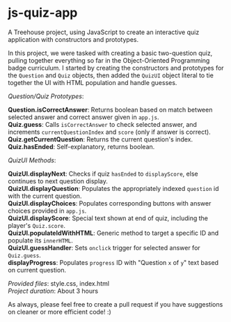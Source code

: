 # js-quiz-app
A Treehouse project, using JavaScript to create an interactive quiz application with constructors and prototypes.

In this project, we were tasked with creating a basic two-question quiz, pulling together everything so far in the Object-Oriented Programming badge curriculum. I started by creating the constructors and prototypes for the ```Question``` and ```Quiz``` objects, then added the ```QuizUI``` object literal to tie together the UI with HTML population and handle guesses.

*Question/Quiz Prototypes*:

**Question.isCorrectAnswer**: Returns boolean based on match between selected answer and correct answer given in ```app.js```.<br>
**Quiz.guess**: Calls ```isCorrectAnswer``` to check selected answer, and increments ```currentQuestionIndex``` and ```score``` (only if answer is correct).<br>
**Quiz.getCurrentQuestion**: Returns the current question's index.
**Quiz.hasEnded**: Self-explanatory, returns boolean.

*QuizUI Methods*:

**QuizUI.displayNext**: Checks if quiz ```hasEnded``` to ```displayScore```, else continues to next question display.<br>
**QuizUI.displayQuestion**: Populates the appropriately indexed ```question``` id with the current question.<br>
**QuizUI.displayChoices**: Populates corresponding buttons with answer choices provided in ```app.js```.<br>
**QuizUI.displayScore**: Special text shown at end of quiz, including the player's ```Quiz.score```.<br>
**QuizUI.populateIdWithHTML**: Generic method to target a specific ID and populate its ```innerHTML```.<br>
**QuizUI.guessHandler**: Sets ```onclick``` trigger for selected answer for ```Quiz.guess```.<br>
**displayProgress**: Populates ```progress``` ID with "Question ```x``` of ```y```" text based on current question.

*Provided files*: style.css, index.html<br>
*Project duration*: About 3 hours

As always, please feel free to create a pull request if you have suggestions on cleaner or more efficient code! :)
